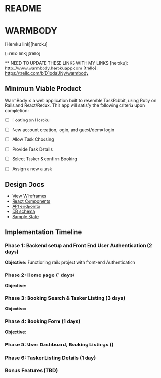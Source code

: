 # README

# WARMBODY

[Heroku link][heroku]

[Trello link][trello]

** NEED TO UPDATE THESE LINKS WITH MY LINKS
[heroku]: http://www.warmbody.herokuapp.com
[trello]: https://trello.com/b/D1odaUNy/warmbody


## Minimum Viable Product

WarmBody is a web application built to resemble TaskRabbit, using Ruby
on Rails and React/Redux. This app will satisfy the following criteria upon
completion:

- [ ] Hosting on Heroku
- [ ] New account creation, login, and guest/demo login
- [ ] Allow Task Choosing
- [ ] Provide Task Details
- [ ] Select Tasker & confirm Booking
- [ ] Assign a new a task


## Design Docs
* [View Wireframes][wireframes]
* [React Components][components]
* [API endpoints][api-endpoints]
* [DB schema][schema]
* [Sample State][sample-state]

[wireframes]: docs/wireframes
[components]: docs/component-hierarchy.md
[sample-state]: docs/sample-state.md
[api-endpoints]: docs/api-endpoints.md
[schema]: docs/schema.md


## Implementation Timeline

### Phase 1: Backend setup and Front End User Authentication (2 days)

**Objective:** Functioning rails project with front-end Authentication

### Phase 2: Home page (1 days)

**Objective:**

### Phase 3: Booking Search & Tasker Listing (3 days)

**Objective:**

### Phase 4: Booking Form (1 days)

**Objective:**

### Phase 5: User Dashboard, Booking Listings ()


### Phase 6: Tasker Listing Details (1 day)


### Bonus Features (TBD)
